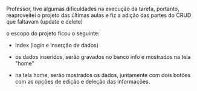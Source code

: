 
Professor, tive algumas dificuldades na execução da tarefa,
portanto, reaproveitei o projeto das últimas aulas e fiz
a adição das partes do CRUD que faltavam (update e delete) 

o escopo do projeto ficou o seguinte:
  
  - index (login e inserção de dados)
  
  - os dados inseridos, serão gravados 
  no banco info e mostrados na tela "home"

  - na tela home, serão mostrados os dados,
  juntamente com dois botões com as opções 
  de edição e deleção das informações. 
